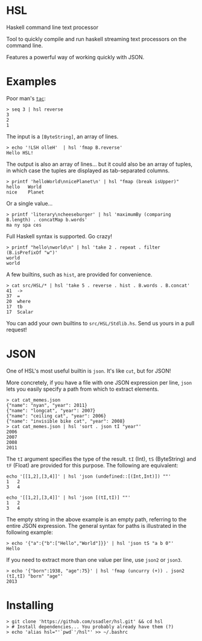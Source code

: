 HSL
===

Haskell command line text processor

Tool to quickly compile and run haskell streaming text processors on the
command line.

Features a powerful way of working quickly with JSON.

Examples
========

Poor man's [`tac`](http://www.gnu.org/software/coreutils/manual/html_node/tac-invocation.html):

    > seq 3 | hsl reverse
    3
    2
    1

The input is a `[ByteString]`, an array of lines.

    > echo '!LSH olleH'  | hsl 'fmap B.reverse'
    Hello HSL!

The output is also an array of lines... but it could also be an array of tuples, in which case the tuples are displayed as tab-separated columns.

    > printf 'helloWorld\nnicePlanet\n' | hsl "fmap (break isUpper)"
    hello	World
    nice	Planet

Or a single value...

    > printf 'literary\ncheeseburger' | hsl 'maximumBy (comparing B.length) . concatMap b.words'
    ma ny spa ces

Full Haskell syntax is supported. Go crazy!

    > printf "hello\nworld\n" | hsl 'take 2 . repeat . filter (B.isPrefixOf "w")'
    world
    world

A few builtins, such as `hist`, are provided for convenience. 

    > cat src/HSL/* | hsl 'take 5 . reverse . hist . B.words . B.concat'
    41	->
    37	=
    20	where
    17	tb
    17	Scalar

You can add your own builtins to `src/HSL/Stdlib.hs`. Send us yours in a pull request!


JSON
====

One of HSL's most useful builtin is `json`. It's like `cut`, but for JSON!

More concretely, if you have a file with one JSON expression per line, `json` lets you easily specify a path from which to extract elements.

    > cat cat_memes.json 
    {"name": "nyan", "year": 2011}
    {"name": "longcat", "year": 2007}
    {"name": "ceiling cat", "year": 2006}
    {"name": "invisible bike cat", "year": 2008}
    > cat cat_memes.json | hsl 'sort . json tI "year"'
    2006
    2007
    2008
    2011

The `tI` argument specifies the type of the result. `tI` (Int), `tS` (ByteString)
and `tF` (Float) are provided for this purpose. The following are equivalent:

    echo '[[1,2],[3,4]]' | hsl 'json (undefined::[(Int,Int)]) ""'
    1	2
    3	4

    echo '[[1,2],[3,4]]' | hsl 'json [(tI,tI)] ""'
    1	2
    3	4

The empty string in the above example is an empty path, referring to the entire JSON expression. The general syntax for paths is illustrated in the following example:

    > echo '{"a":{"b":["Hello","World"]}}' | hsl 'json tS "a b 0"'
    Hello

If you need to extract more than one value per line, use `json2` or `json3`.

    > echo '{"born":1938, "age":75}' | hsl 'fmap (uncurry (+)) . json2 (tI,tI) "born" "age"'
    2013


Installing
==========

    > git clone 'https://github.com/ssadler/hsl.git' && cd hsl
    > # Install dependencies... You probably already have them (?)
    > echo 'alias hsl="'`pwd`'/hsl"' >> ~/.bashrc

